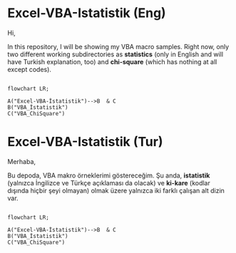 # Excel-VBA-Istatistik (Eng)

Hi,

In this repository, I will be showing my VBA macro samples. Right now, only two different working subdirectories as **statistics** (only in English and will have Turkish explanation, too) and **chi-square** (which has nothing at all except codes).

```mermaid

flowchart LR;

A("Excel-VBA-İstatistik")-->B  & C
B("VBA_İstatistik")
C("VBA_ChiSquare")

```

# Excel-VBA-Istatistik (Tur)

Merhaba,

Bu depoda, VBA makro örneklerimi göstereceğim. Şu anda, **istatistik** (yalnızca İngilizce ve Türkçe açıklaması da olacak) ve **ki-kare** (kodlar dışında hiçbir şeyi olmayan) olmak üzere yalnızca iki farklı çalışan alt dizin var.

```mermaid

flowchart LR;

A("Excel-VBA-İstatistik")-->B  & C
B("VBA_İstatistik")
C("VBA_ChiSquare")

```
